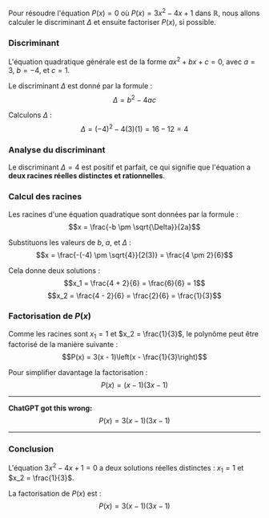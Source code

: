 Pour résoudre l'équation $P(x) = 0$ où $P(x) = 3x^2 - 4x + 1$ dans $\mathbb{R}$, nous allons calculer le discriminant $\Delta$ et ensuite factoriser $P(x)$, si possible.

### Discriminant
L'équation quadratique générale est de la forme $ax^2 + bx + c = 0$, avec $a = 3$, $b = -4$, et $c = 1$.

Le discriminant $\Delta$ est donné par la formule :
$$\Delta = b^2 - 4ac$$

Calculons $\Delta$ :
$$\Delta = (-4)^2 - 4(3)(1) = 16 - 12 = 4$$

### Analyse du discriminant
Le discriminant $\Delta = 4$ est positif et parfait, ce qui signifie que l'équation a **deux racines réelles distinctes et rationnelles**.

### Calcul des racines
Les racines d'une équation quadratique sont données par la formule :
$$x = \frac{-b \pm \sqrt{\Delta}}{2a}$$

Substituons les valeurs de $b$, $a$, et $\Delta$ :
$$x = \frac{-(-4) \pm \sqrt{4}}{2(3)} = \frac{4 \pm 2}{6}$$

Cela donne deux solutions :
$$x_1 = \frac{4 + 2}{6} = \frac{6}{6} = 1$$
$$x_2 = \frac{4 - 2}{6} = \frac{2}{6} = \frac{1}{3}$$

### Factorisation de $P(x)$
Comme les racines sont $x_1 = 1$ et $x_2 = \frac{1}{3}$, le polynôme peut être factorisé de la manière suivante :
$$P(x) = 3(x - 1)\left(x - \frac{1}{3}\right)$$

Pour simplifier davantage la factorisation :
$$P(x) = (x - 1)\left(3x - 1\right)$$

---

**ChatGPT got this wrong:**
$$P(x) = 3(x - 1)\left(3x - 1\right)$$

---
### Conclusion
L'équation $3x^2 - 4x + 1 = 0$ a deux solutions réelles distinctes : $x_1 = 1$ et $x_2 = \frac{1}{3}$.

La factorisation de $P(x)$ est :
$$P(x) = 3(x - 1)(3x - 1)$$
